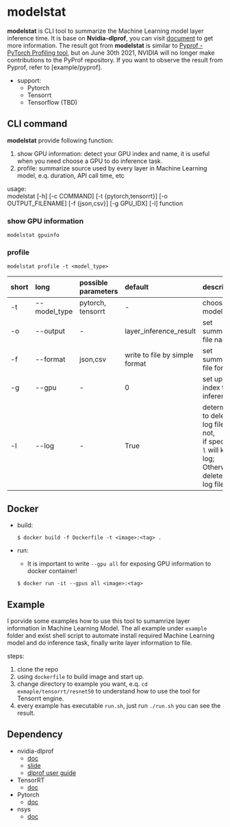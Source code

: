 # modelstat

**modelstat** is CLI tool to summarize the Machine Learning model layer inference time. It is base on **Nvidia-dlprof**, you can visit [document](https://docs.nvidia.com/deeplearning/frameworks/dlprof-user-guide/#using_ngc_docker_container) to get more information. The result got from **modelstat** is similar to [Pyprof - PyTorch Profiling tool](https://github.com/NVIDIA/PyProf), but on June 30th 2021, NVIDIA will no longer make contributions to the PyProf repository. If you want to observe the result from Pyprof, refer to [example/pyprof].

*  support: 
    * Pytorch
    * Tensorrt 
    * Tensorflow (TBD)


## CLI command

**modelstat** provide following function:
1. show GPU information: detect your GPU index and name, it is useful when you need choose a GPU to do inference task.
2. profile: summarize source used by every layer in Machine Learning model, e.q. duration, API call time, etc

usage: <br> modelstat [-h] [-c COMMAND] [-t {pytorch,tensorrt}] [-o OUTPUT_FILENAME] [-f {json,csv}] [-g GPU_IDX] [-l] function

### show GPU information

```modelstat gpuinfo```

### profile 

```modelstat profile -t <model_type>```

|short |long|possible parameters|default|description|
|:---|:---|:---|:---|:---|
|-t|--model_type|pytorch, tensorrt|-|choose model type|
|-o|--output|-|layer_inference_result| set summary file name|
|-f|--format|json,csv|write to file by simple format| set summary file format|
|-g|--gpu|-|0|set up gpu index to do inference|
|-l|--log|-|True|determine to delete log files or not,<br>if specific ```-l``` will keep log;<br>Otherwise, delete all log files|

## Docker

* build:

    ```
    $ docker build -f Dockerfile -t <image>:<tag> .
    ```

* run:

    * It is important to write ```--gpu all``` for exposing GPU information to docker container!

    ```
    $ docker run -it --gpus all <image>:<tag>
    ```

## Example

I porvide some examples how to use this tool to sumamrize layer information in Machine Learning Model. The all example under ```example``` folder and exist shell script to automate install required Machine Learning model and do inference task, finally write layer information to file.

steps:
1. clone the repo
2. using ```dockerfile``` to build image and start up.
3. change directory to example you want, e.q. ```cd exmaple/tensorrt/resnet50``` to understand how to use the tool for Tensorrt engine.
4. every example has executable ```run.sh```, just run ```./run.sh``` you can see the result.


## Dependency

* nvidia-dlprof
    * [doc](https://docs.nvidia.com/deeplearning/frameworks/dlprof-user-guide/#using_ngc_docker_container)
    * [slide](https://tigress-web.princeton.edu/~jdh4/how_to_profile_with_dlprof_may_2021.pdf)
    * [dlprof user guide](https://docs.nvidia.com/deeplearning/frameworks/tensorboard-plugin-user-guide/index.html)
* TensorRT
    * [doc](https://docs.nvidia.com/deeplearning/tensorrt/developer-guide/index.html#python_topics)
* Pytorch
    * [doc](https://pytorch.org/get-started/locally/)
* nsys
    * [doc](https://docs.nvidia.com/nsight-systems/InstallationGuide/index.html)

